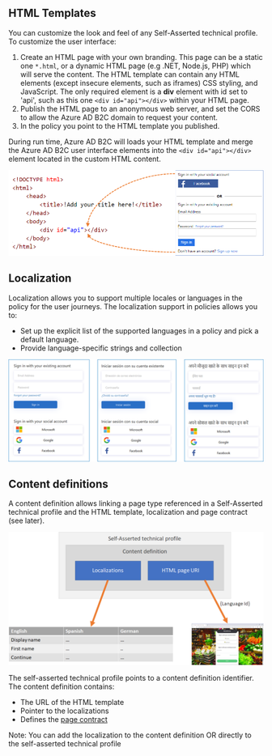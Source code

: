 ## HTML Templates
You can customize the look and feel of any Self-Asserted technical profile. To customize the user interface:

1. Create an HTML page with your own branding. This page can be a static one `*.html`, or a dynamic HTML page (e.g .NET, Node.js, PHP) which will serve the content. The HTML template can contain any HTML elements (except insecure elements, such as iframes) CSS styling, and JavaScript. The only required element is a **div** element with id set to 'api', such as this one `<div id="api"></div>` within your HTML page.
1. Publish the HTML page to an anonymous web server, and set the CORS to allow the Azure AD B2C domain to request your content.
1. In the policy you point to the HTML template you published.

During run time, Azure AD B2C will loads your HTML template and merge the Azure AD B2C user interface elements into the `<div id="api"></div>` element located in the custom HTML content.

![Content definitions](media/ui-customization.png)

## Localization
Localization allows you to support multiple locales or languages in the policy for the user journeys. The localization support in policies allows you to:
- Set up the explicit list of the supported languages in a policy and pick a default language.
- Provide language-specific strings and collection

![Localization](media/localization.png)

## Content definitions
A content definition allows linking a page type referenced in a Self-Asserted technical profile and the HTML template, localization and page contract (see later).

![Content definitions](media/content-definition.png)

The self-asserted technical profile points to a content definition identifier. The content definition contains:
- The URL of the HTML template
- Pointer to the localizations
- Defines the [page contract](https://docs.microsoft.com/en-us/azure/active-directory-b2c/page-layout)

Note: You can add the localization to the content definition OR directly to the self-asserted technical profile


